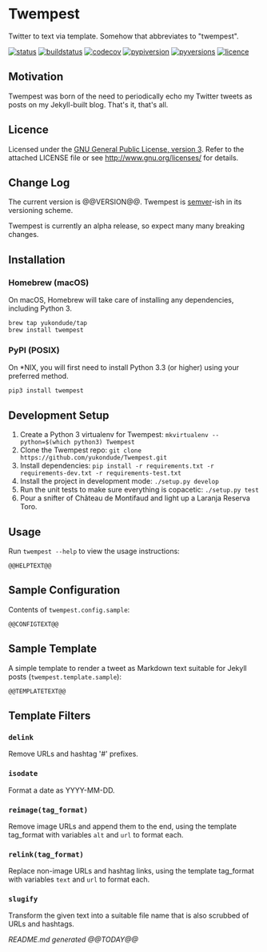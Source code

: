 # Twempest
Twitter to text via template. Somehow that abbreviates to "twempest".

[![status](https://img.shields.io/pypi/status/Twempest.svg)](https://pypi.python.org/pypi/twempest/)
[![buildstatus](https://travis-ci.org/yukondude/Twempest.svg?branch=master)](https://travis-ci.org/yukondude/Twempest)
[![codecov](https://codecov.io/gh/yukondude/Twempest/branch/master/graph/badge.svg)](https://codecov.io/gh/yukondude/Twempest)
[![pypiversion](https://img.shields.io/pypi/v/Twempest.svg)](https://pypi.python.org/pypi/twempest/)
[![pyversions](https://img.shields.io/pypi/pyversions/Twempest.svg)](https://pypi.python.org/pypi/twempest/)
[![licence](https://img.shields.io/pypi/l/Twempest.svg)](https://www.gnu.org/licenses/gpl-3.0.en.html)

## Motivation

Twempest was born of the need to periodically echo my Twitter tweets as posts on my Jekyll-built blog.
That's it, that's all.

## Licence

Licensed under the [GNU General Public License, version 3](https://www.gnu.org/licenses/gpl-3.0.en.html).
Refer to the attached LICENSE file or see <http://www.gnu.org/licenses/> for details.

## Change Log

The current version is @@VERSION@@.
Twempest is [semver](http://semver.org/)-ish in its versioning scheme.

Twempest is currently an alpha release, so expect many many breaking changes.

## Installation

### Homebrew (macOS)

On macOS, Homebrew will take care of installing any dependencies, including Python 3.

    brew tap yukondude/tap
    brew install twempest

### PyPI (POSIX)

On *NIX, you will first need to install Python 3.3 (or higher) using your preferred method.

    pip3 install twempest

## Development Setup

 1. Create a Python 3 virtualenv for Twempest: `mkvirtualenv --python=$(which python3) Twempest`
 1. Clone the Twempest repo: `git clone https://github.com/yukondude/Twempest.git`
 1. Install dependencies: `pip install -r requirements.txt -r requirements-dev.txt -r requirements-test.txt`
 1. Install the project in development mode: `./setup.py develop`
 1. Run the unit tests to make sure everything is copacetic: `./setup.py test`
 1. Pour a snifter of Château de Montifaud and light up a Laranja Reserva Toro.

## Usage
Run `twempest --help` to view the usage instructions:

```
@@HELPTEXT@@
```

## Sample Configuration
Contents of `twempest.config.sample`:

```
@@CONFIGTEXT@@
```

## Sample Template
A simple template to render a tweet as Markdown text suitable for Jekyll posts (`twempest.template.sample`):

```
@@TEMPLATETEXT@@
```

## Template Filters

### `delink`
Remove URLs and hashtag '#' prefixes.

### `isodate`
Format a date as YYYY-MM-DD.

### `reimage(tag_format)`
Remove image URLs and append them to the end, using the template tag_format with variables `alt` and `url` to format each.

### `relink(tag_format)`
Replace non-image URLs and hashtag links, using the template tag_format with variables `text` and `url` to format each.

### `slugify`
Transform the given text into a suitable file name that is also scrubbed of URLs and hashtags.

*README.md generated @@TODAY@@*
